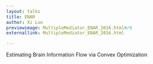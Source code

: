 ```yaml
---
layout: talks
title: ENAR
author: Xi Luo
previewimage: MultipleMediator_ENAR_2016.html#/6
externallink: MultipleMediator_ENAR_2016.html

---
```

Estimating Brain Information Flow via Convex Optimization